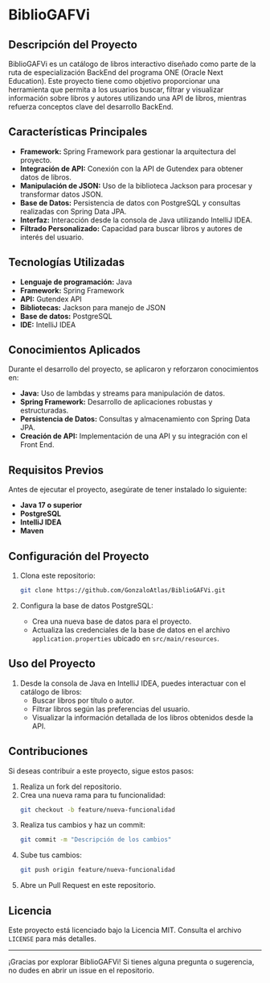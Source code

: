# BiblioGAFVi

## Descripción del Proyecto
BiblioGAFVi es un catálogo de libros interactivo diseñado como parte de la ruta de especialización BackEnd del programa ONE (Oracle Next Education). Este proyecto tiene como objetivo proporcionar una herramienta que permita a los usuarios buscar, filtrar y visualizar información sobre libros y autores utilizando una API de libros, mientras refuerza conceptos clave del desarrollo BackEnd.

## Características Principales
- **Framework:** Spring Framework para gestionar la arquitectura del proyecto.
- **Integración de API:** Conexión con la API de Gutendex para obtener datos de libros.
- **Manipulación de JSON:** Uso de la biblioteca Jackson para procesar y transformar datos JSON.
- **Base de Datos:** Persistencia de datos con PostgreSQL y consultas realizadas con Spring Data JPA.
- **Interfaz:** Interacción desde la consola de Java utilizando IntelliJ IDEA.
- **Filtrado Personalizado:** Capacidad para buscar libros y autores de interés del usuario.

## Tecnologías Utilizadas
- **Lenguaje de programación:** Java
- **Framework:** Spring Framework
- **API:** Gutendex API
- **Bibliotecas:** Jackson para manejo de JSON
- **Base de datos:** PostgreSQL
- **IDE:** IntelliJ IDEA

## Conocimientos Aplicados
Durante el desarrollo del proyecto, se aplicaron y reforzaron conocimientos en:
- **Java:** Uso de lambdas y streams para manipulación de datos.
- **Spring Framework:** Desarrollo de aplicaciones robustas y estructuradas.
- **Persistencia de Datos:** Consultas y almacenamiento con Spring Data JPA.
- **Creación de API:** Implementación de una API y su integración con el Front End.

## Requisitos Previos
Antes de ejecutar el proyecto, asegúrate de tener instalado lo siguiente:
- **Java 17 o superior**
- **PostgreSQL**
- **IntelliJ IDEA**
- **Maven**

## Configuración del Proyecto
1. Clona este repositorio:
   ```bash
   git clone https://github.com/GonzaloAtlas/BiblioGAFVi.git
   ```

2. Configura la base de datos PostgreSQL:
   - Crea una nueva base de datos para el proyecto.
   - Actualiza las credenciales de la base de datos en el archivo `application.properties` ubicado en `src/main/resources`.


## Uso del Proyecto
1. Desde la consola de Java en IntelliJ IDEA, puedes interactuar con el catálogo de libros:
   - Buscar libros por título o autor.
   - Filtrar libros según las preferencias del usuario.
   - Visualizar la información detallada de los libros obtenidos desde la API.

## Contribuciones
Si deseas contribuir a este proyecto, sigue estos pasos:
1. Realiza un fork del repositorio.
2. Crea una nueva rama para tu funcionalidad:
   ```bash
   git checkout -b feature/nueva-funcionalidad
   ```
3. Realiza tus cambios y haz un commit:
   ```bash
   git commit -m "Descripción de los cambios"
   ```
4. Sube tus cambios:
   ```bash
   git push origin feature/nueva-funcionalidad
   ```
5. Abre un Pull Request en este repositorio.

## Licencia
Este proyecto está licenciado bajo la Licencia MIT. Consulta el archivo `LICENSE` para más detalles.

---

¡Gracias por explorar BiblioGAFVi! Si tienes alguna pregunta o sugerencia, no dudes en abrir un issue en el repositorio.
